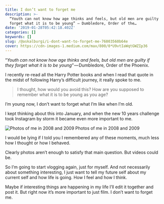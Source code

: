 ```yaml
---
title: I don’t want to forget me
description: >-
  “Youth can not know how age thinks and feels, but old men are guilty if they
  forget what it is to be young” — Dumbledore, Order of the…
date: '2019-01-28T05:42:18.402Z'
categories: []
keywords: []
slug: /@askalburgi/i-dont-want-to-forget-me-76003560b64e
cover: https://cdn-images-1.medium.com/max/800/0*U9vtIaWqtGWZIp36
---
```


“_Youth can not know how age thinks and feels, but old men are guilty if they forget what it is to be young_” — Dumbledore, Order of the Phoenix.

I recently re-read all the Harry Potter books and when I read that quote in the midst of following Harry’s difficult journey, it really spoke to me.

> I thought, how would you avoid this? How are you supposed to remember what it is to be young as you age?

I’m young now, I don’t want to forget what I’m like when I’m old.

I kept thinking about this into January, and when the new 10 years challenge took Instagram by storm it became even more important to me.

![Photos of me in 2008 and 2009](https://cdn-images-1.medium.com/max/800/0*U9vtIaWqtGWZIp36)
Photos of me in 2008 and 2009

I would be lying if I told you I remembered any of these moments, much less how I thought or how I behaved.

Clearly photos aren’t enough to satisfy that main question. But videos could be.

So I’m going to start vlogging again, just for myself. And not necessarily about something interesting, I just want to tell my future self about my current self and how life is going. How I feel and how I think.

Maybe if interesting things are happening in my life I’ll edit it together and post it. But right now it’s more important to just film. I don’t want to forget me.
